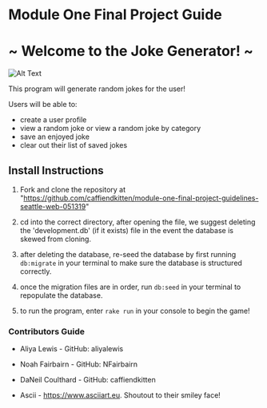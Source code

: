# Module One Final Project Guide
# ~ Welcome to the Joke Generator! ~


![Alt Text](https://giphy.com/gifs/daniel-radcliffe-110p6MTAv0x5Cw)



This program will generate random jokes for the user!

Users will be able to:
 - create a user profile
 - view a random joke or view a random joke by category
 - save an enjoyed joke
 - clear out their list of saved jokes

## Install Instructions

1. Fork and clone the repository at "https://github.com/caffiendkitten/module-one-final-project-guidelines-seattle-web-051319"

2. cd into the correct directory, after opening the file, we suggest deleting the 'development.db' (if it exists) file in the event the database is skewed from cloning.

3. after deleting the database, re-seed the database by first running `db:migrate` in your terminal to make sure the database is structured correctly.

4. once the migration files are in order, run `db:seed` in your terminal to repopulate the database.

5. to run the program, enter `rake run` in your console to begin the game!

### Contributors Guide

- Aliya Lewis - GitHub: aliyalewis

- Noah Fairbairn - GitHub: NFairbairn

- DaNeil Coulthard - GitHub: caffiendkitten

- Ascii -  https://www.asciiart.eu. Shoutout to their smiley face!